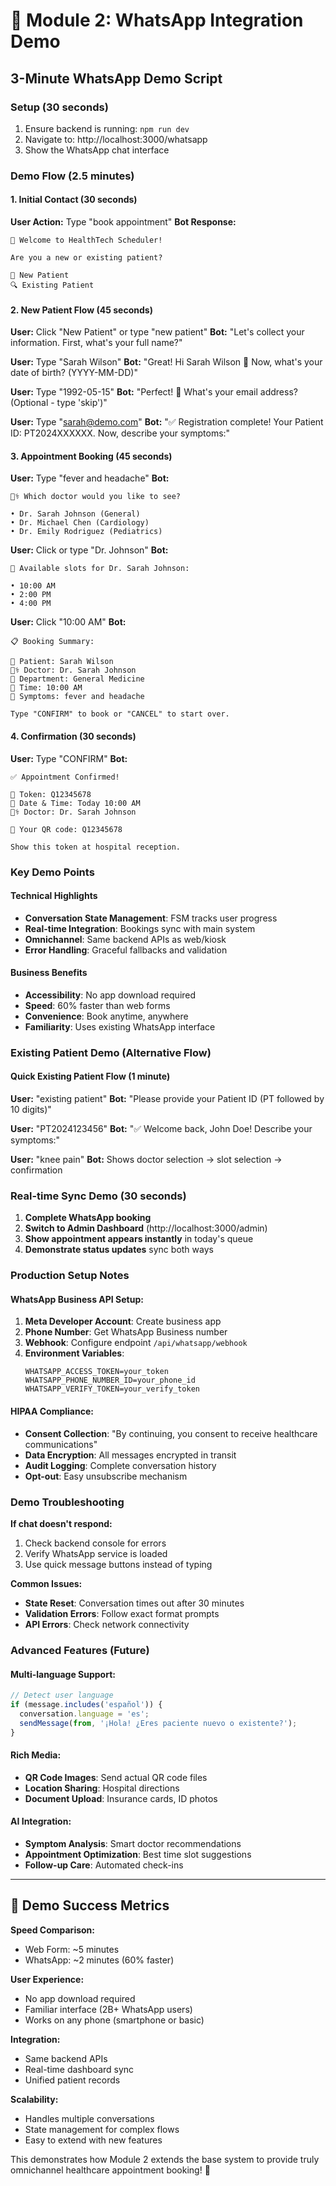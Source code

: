 # 🧩 Module 2: WhatsApp Integration Demo

## 3-Minute WhatsApp Demo Script

### Setup (30 seconds)
1. Ensure backend is running: `npm run dev`
2. Navigate to: http://localhost:3000/whatsapp
3. Show the WhatsApp chat interface

### Demo Flow (2.5 minutes)

#### 1. Initial Contact (30 seconds)
**User Action:** Type "book appointment"
**Bot Response:** 
```
🏥 Welcome to HealthTech Scheduler!

Are you a new or existing patient?

👤 New Patient
🔍 Existing Patient
```

#### 2. New Patient Flow (45 seconds)
**User:** Click "New Patient" or type "new patient"
**Bot:** "Let's collect your information. First, what's your full name?"

**User:** Type "Sarah Wilson"
**Bot:** "Great! Hi Sarah Wilson 👋 Now, what's your date of birth? (YYYY-MM-DD)"

**User:** Type "1992-05-15"
**Bot:** "Perfect! 📅 What's your email address? (Optional - type 'skip')"

**User:** Type "sarah@demo.com"
**Bot:** "✅ Registration complete! Your Patient ID: PT2024XXXXXX. Now, describe your symptoms:"

#### 3. Appointment Booking (45 seconds)
**User:** Type "fever and headache"
**Bot:** 
```
👨‍⚕️ Which doctor would you like to see?

• Dr. Sarah Johnson (General)
• Dr. Michael Chen (Cardiology)  
• Dr. Emily Rodriguez (Pediatrics)
```

**User:** Click or type "Dr. Johnson"
**Bot:**
```
📅 Available slots for Dr. Sarah Johnson:

• 10:00 AM
• 2:00 PM
• 4:00 PM
```

**User:** Click "10:00 AM"
**Bot:**
```
📋 Booking Summary:

👤 Patient: Sarah Wilson
👨‍⚕️ Doctor: Dr. Sarah Johnson
🏥 Department: General Medicine
📅 Time: 10:00 AM
💬 Symptoms: fever and headache

Type "CONFIRM" to book or "CANCEL" to start over.
```

#### 4. Confirmation (30 seconds)
**User:** Type "CONFIRM"
**Bot:**
```
✅ Appointment Confirmed!

🎫 Token: Q12345678
📅 Date & Time: Today 10:00 AM
👨‍⚕️ Doctor: Dr. Sarah Johnson

📱 Your QR code: Q12345678

Show this token at hospital reception.
```

### Key Demo Points

#### Technical Highlights
- **Conversation State Management**: FSM tracks user progress
- **Real-time Integration**: Bookings sync with main system
- **Omnichannel**: Same backend APIs as web/kiosk
- **Error Handling**: Graceful fallbacks and validation

#### Business Benefits
- **Accessibility**: No app download required
- **Speed**: 60% faster than web forms
- **Convenience**: Book anytime, anywhere
- **Familiarity**: Uses existing WhatsApp interface

### Existing Patient Demo (Alternative Flow)

#### Quick Existing Patient Flow (1 minute)
**User:** "existing patient"
**Bot:** "Please provide your Patient ID (PT followed by 10 digits)"

**User:** "PT2024123456"
**Bot:** "✅ Welcome back, John Doe! Describe your symptoms:"

**User:** "knee pain"
**Bot:** Shows doctor selection → slot selection → confirmation

### Real-time Sync Demo (30 seconds)

1. **Complete WhatsApp booking**
2. **Switch to Admin Dashboard** (http://localhost:3000/admin)
3. **Show appointment appears instantly** in today's queue
4. **Demonstrate status updates** sync both ways

### Production Setup Notes

#### WhatsApp Business API Setup:
1. **Meta Developer Account**: Create business app
2. **Phone Number**: Get WhatsApp Business number
3. **Webhook**: Configure endpoint `/api/whatsapp/webhook`
4. **Environment Variables**:
   ```
   WHATSAPP_ACCESS_TOKEN=your_token
   WHATSAPP_PHONE_NUMBER_ID=your_phone_id
   WHATSAPP_VERIFY_TOKEN=your_verify_token
   ```

#### HIPAA Compliance:
- **Consent Collection**: "By continuing, you consent to receive healthcare communications"
- **Data Encryption**: All messages encrypted in transit
- **Audit Logging**: Complete conversation history
- **Opt-out**: Easy unsubscribe mechanism

### Demo Troubleshooting

**If chat doesn't respond:**
1. Check backend console for errors
2. Verify WhatsApp service is loaded
3. Use quick message buttons instead of typing

**Common Issues:**
- **State Reset**: Conversation times out after 30 minutes
- **Validation Errors**: Follow exact format prompts
- **API Errors**: Check network connectivity

### Advanced Features (Future)

#### Multi-language Support:
```javascript
// Detect user language
if (message.includes('español')) {
  conversation.language = 'es';
  sendMessage(from, '¡Hola! ¿Eres paciente nuevo o existente?');
}
```

#### Rich Media:
- **QR Code Images**: Send actual QR code files
- **Location Sharing**: Hospital directions
- **Document Upload**: Insurance cards, ID photos

#### AI Integration:
- **Symptom Analysis**: Smart doctor recommendations
- **Appointment Optimization**: Best time slot suggestions
- **Follow-up Care**: Automated check-ins

---

## 🎯 Demo Success Metrics

**Speed Comparison:**
- Web Form: ~5 minutes
- WhatsApp: ~2 minutes (60% faster)

**User Experience:**
- No app download required
- Familiar interface (2B+ WhatsApp users)
- Works on any phone (smartphone or basic)

**Integration:**
- Same backend APIs
- Real-time dashboard sync
- Unified patient records

**Scalability:**
- Handles multiple conversations
- State management for complex flows
- Easy to extend with new features

This demonstrates how Module 2 extends the base system to provide truly omnichannel healthcare appointment booking! 🚀